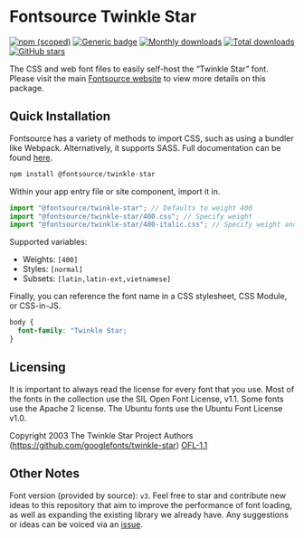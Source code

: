 # Fontsource Twinkle Star

[![npm (scoped)](https://img.shields.io/npm/v/@fontsource/twinkle-star?color=brightgreen)](https://www.npmjs.com/package/@fontsource/twinkle-star) [![Generic badge](https://img.shields.io/badge/fontsource-passing-brightgreen)](https://github.com/fontsource/fontsource) [![Monthly downloads](https://badgen.net/npm/dm/@fontsource/twinkle-star)](https://github.com/fontsource/fontsource) [![Total downloads](https://badgen.net/npm/dt/@fontsource/twinkle-star)](https://github.com/fontsource/fontsource) [![GitHub stars](https://img.shields.io/github/stars/fontsource/fontsource.svg?style=social&label=Star)](https://github.com/fontsource/fontsource/stargazers)

The CSS and web font files to easily self-host the “Twinkle Star” font. Please visit the main [Fontsource website](https://fontsource.org/fonts/twinkle-star) to view more details on this package.

## Quick Installation

Fontsource has a variety of methods to import CSS, such as using a bundler like Webpack. Alternatively, it supports SASS. Full documentation can be found [here](https://fontsource.org/docs/introduction).

```javascript
npm install @fontsource/twinkle-star
```

Within your app entry file or site component, import it in.

```javascript
import "@fontsource/twinkle-star"; // Defaults to weight 400
import "@fontsource/twinkle-star/400.css"; // Specify weight
import "@fontsource/twinkle-star/400-italic.css"; // Specify weight and style

```

Supported variables:
- Weights: `[400]`
- Styles: `[normal]`
- Subsets: `[latin,latin-ext,vietnamese]`

Finally, you can reference the font name in a CSS stylesheet, CSS Module, or CSS-in-JS.

```css
body {
  font-family: "Twinkle Star;
}
```

## Licensing
It is important to always read the license for every font that you use.
Most of the fonts in the collection use the SIL Open Font License, v1.1. Some fonts use the Apache 2 license. The Ubuntu fonts use the Ubuntu Font License v1.0.

Copyright 2003 The Twinkle Star Project Authors (https://github.com/googlefonts/twinkle-star)
[OFL-1.1](http://scripts.sil.org/OFL)

## Other Notes
Font version (provided by source): `v3`.
Feel free to star and contribute new ideas to this repository that aim to improve the performance of font loading, as well as expanding the existing library we already have. Any suggestions or ideas can be voiced via an [issue](https://github.com/fontsource/fontsource/issues).
